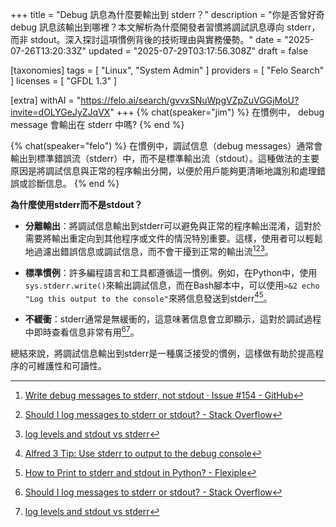 +++
title = "Debug 訊息為什麼要輸出到 stderr？"
description = "你是否曾好奇 debug 訊息該輸出到哪裡？本文解析為什麼開發者習慣將調試訊息導向 stderr，而非 stdout。深入探討這項慣例背後的技術理由與實務優勢。"
date = "2025-07-26T13:20:33Z"
updated = "2025-07-29T03:17:56.308Z"
draft = false

[taxonomies]
tags = [ "Linux", "System Admin" ]
providers = [ "Felo Search" ]
licenses = [ "GFDL 1.3" ]

[extra]
withAI = "<https://felo.ai/search/gvvxSNuWpgVZpZuVGGjMoU?invite=dOLYGeJyZJqVX>"
+++
{% chat(speaker="jim") %}
在慣例中， debug message 會輸出在 stderr 中嗎?
{% end %}

{% chat(speaker="felo") %}
在慣例中，調試信息（debug messages）通常會輸出到標準錯誤流（stderr）中，而不是標準輸出流（stdout）。這種做法的主要原因是將調試信息與正常的程序輸出分開，以便於用戶能夠更清晰地識別和處理錯誤或診斷信息。
{% end %}

**為什麼使用stderr而不是stdout？**

- **分離輸出**：將調試信息輸出到stderr可以避免與正常的程序輸出混淆，這對於需要將輸出重定向到其他程序或文件的情況特別重要。這樣，使用者可以輕鬆地過濾出錯誤信息或調試信息，而不會干擾到正常的輸出流[^2][^5][^14]。

- **標準慣例**：許多編程語言和工具都遵循這一慣例。例如，在Python中，使用`sys.stderr.write()`來輸出調試信息，而在Bash腳本中，可以使用`>&2 echo "Log this output to the console"`來將信息發送到stderr[^7][^30]。

- **不緩衝**：stderr通常是無緩衝的，這意味著信息會立即顯示，這對於調試過程中即時查看信息非常有用[^5][^14]。

總結來說，將調試信息輸出到stderr是一種廣泛接受的慣例，這樣做有助於提高程序的可維護性和可讀性。

[^2]: [Write debug messages to stderr, not stdout · Issue #154 - GitHub](https://github.com/getsentry/sentry-go/issues/154)
[^5]: [Should I log messages to stderr or stdout? - Stack Overflow](https://stackoverflow.com/questions/4919093/should-i-log-messages-to-stderr-or-stdout)
[^7]: [Alfred 3 Tip: Use stderr to output to the debug console](https://www.alfredforum.com/topic/9170-alfred-3-tip-use-stderr-to-output-to-the-debug-console/)
[^14]: [log levels and stdout vs stderr](https://softwareengineering.stackexchange.com/questions/439462/log-levels-and-stdout-vs-stderr)
[^30]: [How to Print to stderr and stdout in Python? - Flexiple](https://flexiple.com/python/how-to-print-python-stderr-and-stdout)
